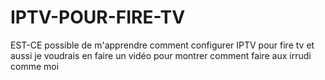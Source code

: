 # IPTV-POUR-FIRE-TV
EST-CE possible de m'apprendre comment configurer IPTV pour fire tv et aussi je voudrais en faire un vidéo pour montrer comment faire aux irrudi comme moi
